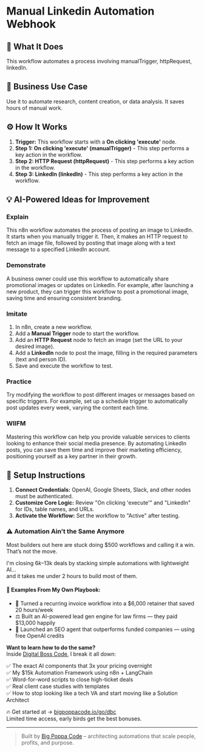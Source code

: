 # Manual Linkedin Automation Webhook

## 🚀 What It Does
This workflow automates a process involving manualTrigger, httpRequest, linkedIn.

## 💼 Business Use Case
Use it to automate research, content creation, or data analysis. It saves hours of manual work.

## ⚙️ How It Works
1.  **Trigger:** This workflow starts with a **On clicking 'execute'** node.
2. **Step 1: On clicking 'execute' (manualTrigger)** - This step performs a key action in the workflow.
3. **Step 2: HTTP Request (httpRequest)** - This step performs a key action in the workflow.
4. **Step 3: LinkedIn (linkedIn)** - This step performs a key action in the workflow.

## 💡 AI-Powered Ideas for Improvement
### Explain
This n8n workflow automates the process of posting an image to LinkedIn. It starts when you manually trigger it. Then, it makes an HTTP request to fetch an image file, followed by posting that image along with a text message to a specified LinkedIn account.

### Demonstrate
A business owner could use this workflow to automatically share promotional images or updates on LinkedIn. For example, after launching a new product, they can trigger this workflow to post a promotional image, saving time and ensuring consistent branding.

### Imitate
1. In n8n, create a new workflow.
2. Add a **Manual Trigger** node to start the workflow.
3. Add an **HTTP Request** node to fetch an image (set the URL to your desired image).
4. Add a **LinkedIn** node to post the image, filling in the required parameters (text and person ID).
5. Save and execute the workflow to test.

### Practice
Try modifying the workflow to post different images or messages based on specific triggers. For example, set up a schedule trigger to automatically post updates every week, varying the content each time.

### WIIFM
Mastering this workflow can help you provide valuable services to clients looking to enhance their social media presence. By automating LinkedIn posts, you can save them time and improve their marketing efficiency, positioning yourself as a key partner in their growth.

## 🔧 Setup Instructions
1. **Connect Credentials:** OpenAI, Google Sheets, Slack, and other nodes must be authenticated.
2. **Customize Core Logic:** Review "On clicking 'execute'" and "LinkedIn" for IDs, table names, and URLs.
3. **Activate the Workflow:** Set the workflow to "Active" after testing.

### ⚠️ Automation Ain’t the Same Anymore

Most builders out here are stuck doing $500 workflows and calling it a win.  
That’s not the move.  

I'm closing $6k–$13k deals by stacking simple automations with lightweight AI...  
and it takes me under 2 hours to build most of them.

#### 🧠 Examples From My Own Playbook:
- 🔁 Turned a recurring invoice workflow into a $6,000 retainer that saved 20 hours/week  
- ⚖️ Built an AI-powered lead gen engine for law firms — they paid $13,000 happily  
- 🚀 Launched an SEO agent that outperforms funded companies — using free OpenAI credits  

**Want to learn how to do the same?**  
Inside [Digital Boss Code](https://bigpoppacode.io/go/dbc), I break it all down:

✅ The exact AI components that 3x your pricing overnight  
✅ My $15k Automation Framework using n8n + LangChain  
✅ Word-for-word scripts to close high-ticket deals  
✅ Real client case studies with templates  
✅ How to stop looking like a tech VA and start moving like a Solution Architect  

🔥 Get started at → [bigpoppacode.io/go/dbc](https://bigpoppacode.io/go/dbc)  
Limited time access, early birds get the best bonuses.

---
> Built by [Big Poppa Code](https://bigpoppacode.io) – architecting automations that scale people, profits, and purpose.
